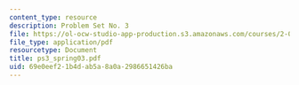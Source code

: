 ```yaml
---
content_type: resource
description: Problem Set No. 3
file: https://ol-ocw-studio-app-production.s3.amazonaws.com/courses/2-004-modeling-dynamics-and-control-ii-spring-2003/69e0eef21b4dab5a8a0a2986651426ba_ps3_spring03.pdf
file_type: application/pdf
resourcetype: Document
title: ps3_spring03.pdf
uid: 69e0eef2-1b4d-ab5a-8a0a-2986651426ba
---
```

